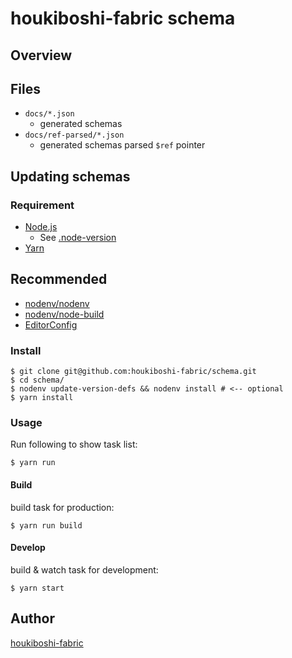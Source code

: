 # houkiboshi-fabric schema

## Overview

## Files

- `docs/*.json`
  - generated schemas
- `docs/ref-parsed/*.json`
  - generated schemas parsed `$ref` pointer

## Updating schemas

### Requirement

- [Node.js](https://nodejs.org/)
  - See [.node-version](./.node-version)
- [Yarn](https://yarnpkg.com/)

## Recommended

- [nodenv/nodenv](https://github.com/nodenv/nodenv)
- [nodenv/node-build](https://github.com/nodenv/node-build)
- [EditorConfig](https://editorconfig.org/)

### Install

```console
$ git clone git@github.com:houkiboshi-fabric/schema.git
$ cd schema/
$ nodenv update-version-defs && nodenv install # <-- optional
$ yarn install
```

### Usage

Run following to show task list:

```console
$ yarn run
```

#### Build

build task for production:

```console
$ yarn run build
```

#### Develop

build & watch task for development:

```console
$ yarn start
```

## Author

[houkiboshi-fabric](https://github.com/houkiboshi-fabric)
